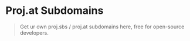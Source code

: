 # Proj.at Subdomains

> Get ur own proj.sbs / proj.at subdomains here, free for open-source developers.
